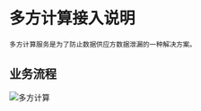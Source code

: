 
# 多方计算接入说明

```text
多方计算服务是为了防止数据供应方数据泄漏的一种解决方案。
```

## 业务流程

![多方计算](https://github.com/unitedata-org-public/Documentation/blob/master/images/多方计算.png)

